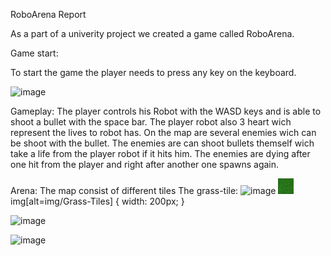 RoboArena Report

As a part of a univerity project we created a game called RoboArena.

Game start:

To start the game the player needs to press any key on the keyboard.

![image](https://user-images.githubusercontent.com/104694302/181354976-50ec4a9f-b85d-4b01-8fd1-d279a460ad2c.png)

Gameplay:
The player controls his Robot with the WASD keys and is able to shoot a bullet with the space bar. 
The player robot also 3 heart wich represent the lives to robot has.
On the map are several enemies wich can be shoot with the bullet. The enemies are can shoot bullets themself wich take a life from the player robot if it hits him.
The enemies are dying after one hit from the player and right after another one spawns again.

Arena:
The map consist of different tiles
The grass-tile:
![image](https://user-images.githubusercontent.com/104694302/181357272-4d559169-b065-48c9-8019-1fb0c3b1d8c7.png)
![image](img/Grass-Tiles.png) 
img[alt=img/Grass-Tiles] { width: 200px; }






![image](https://user-images.githubusercontent.com/104150733/181349759-e61e8e60-6615-4636-b7e5-3be231d991dc.png)

![image](https://user-images.githubusercontent.com/104694302/181350196-0b1bccd4-09c0-47cd-afd4-ab5bd315572d.png)
